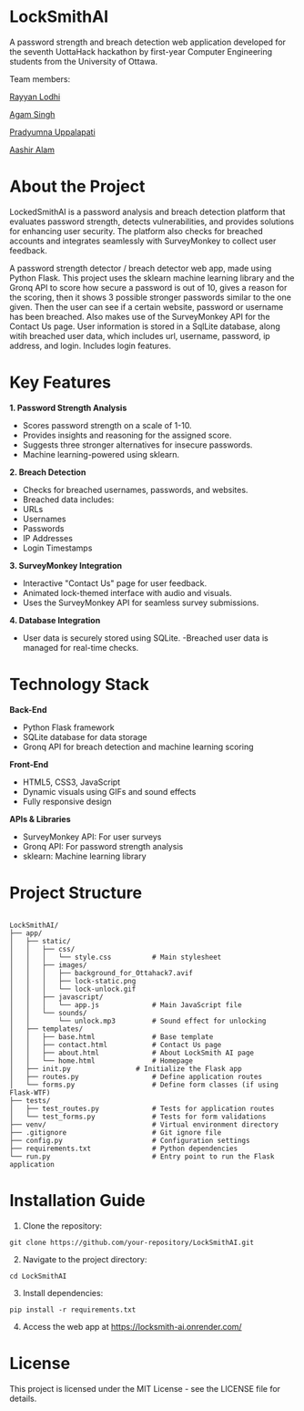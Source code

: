 # LockSmithAI


A password strength and breach detection web application developed for the seventh UottaHack hackathon by first-year Computer Engineering students from the University of Ottawa.

Team members:

[Rayyan Lodhi](https://www.linkedin.com/in/rayyan-lodhi-002bab1a4/)

[Agam Singh](https://www.linkedin.com/in/agamsinghuottawa/)

[Pradyumna Uppalapati](https://www.linkedin.com/in/pradyumna0806/)

[Aashir Alam](https://www.linkedin.com/in/aashir-alam-465532222/)


# About the Project

LockedSmithAI is a password analysis and breach detection platform that evaluates password strength, detects vulnerabilities, and provides solutions for enhancing user security. The platform also checks for breached accounts and integrates seamlessly with SurveyMonkey to collect user feedback.

A password strength detector / breach detector web app, made using Python Flask. This project uses the sklearn machine learning library and the Gronq API to score how secure a password is out of 10, gives a reason for the scoring, then it shows 3 possible stronger passwords similar to the one given. Then the user can see if a certain website, password or username has been breached. Also makes use of the SurveyMonkey API for the Contact Us page. User information is stored in a SqlLite database, along witih breached user data, which includes url, username, password, ip address, and login. Includes login features.

# Key Features

**1. Password Strength Analysis**
- Scores password strength on a scale of 1-10.
- Provides insights and reasoning for the assigned score.
- Suggests three stronger alternatives for insecure passwords.
- Machine learning-powered using sklearn.
  
**2. Breach Detection**
- Checks for breached usernames, passwords, and websites.
- Breached data includes:
- URLs
- Usernames
- Passwords
- IP Addresses
- Login Timestamps
  
**3. SurveyMonkey Integration**
- Interactive "Contact Us" page for user feedback.
- Animated lock-themed interface with audio and visuals.
- Uses the SurveyMonkey API for seamless survey submissions.
  
**4. Database Integration**
- User data is securely stored using SQLite.
-Breached user data is managed for real-time checks.

# Technology Stack

**Back-End**
- Python Flask framework
- SQLite database for data storage
- Gronq API for breach detection and machine learning scoring
  
**Front-End**
- HTML5, CSS3, JavaScript
- Dynamic visuals using GIFs and sound effects
- Fully responsive design

**APIs & Libraries**
- SurveyMonkey API: For user surveys
- Gronq API: For password strength analysis
- sklearn: Machine learning library

# Project Structure
```

LockSmithAI/
├── app/
│   ├── static/
│   │   ├── css/
│   │   │   └── style.css          # Main stylesheet
│   │   ├── images/
│   │   │   ├── background_for_Ottahack7.avif
│   │   │   ├── lock-static.png
│   │   │   └── lock-unlock.gif
│   │   ├── javascript/
│   │   │   └── app.js             # Main JavaScript file
│   │   └── sounds/
│   │       └── unlock.mp3         # Sound effect for unlocking
│   ├── templates/
│   │   ├── base.html              # Base template
│   │   ├── contact.html           # Contact Us page
│   │   ├── about.html             # About LockSmith AI page
│   │   └── home.html              # Homepage
│   ├── init.py                # Initialize the Flask app
│   ├── routes.py                  # Define application routes
│   └── forms.py                   # Define form classes (if using Flask-WTF)
├── tests/
│   ├── test_routes.py             # Tests for application routes
│   └── test_forms.py              # Tests for form validations
├── venv/                          # Virtual environment directory
├── .gitignore                     # Git ignore file
├── config.py                      # Configuration settings
├── requirements.txt               # Python dependencies
└── run.py                         # Entry point to run the Flask application
```

# Installation Guide

1. Clone the repository:
```
git clone https://github.com/your-repository/LockSmithAI.git
```

2. Navigate to the project directory:
```
cd LockSmithAI 
```

3. Install dependencies:
```
pip install -r requirements.txt
```

4. Access the web app at https://locksmith-ai.onrender.com/

# License

This project is licensed under the MIT License - see the LICENSE file for details.
